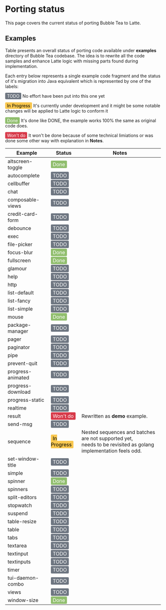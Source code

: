 # Porting status
This page covers the current status of porting Bubble Tea to Latte.

## Examples
Table presents an overall status of porting code available under **examples** directory of Bubble Tea codebase. The idea is to rewrite all the code samples and enhance Latte logic with missing parts found during implementation.

Each entry below represents a single example code fragment and the status of it's migration into Java equivalent which is represented by one of the labels:

<span style="background-color: #6e7681; color: white; padding: 2px 6px; border-radius: 3px;">TODO</span> No effort have been put into this one yet 

<span style="background-color: #f9c74f; color: black; padding: 2px 6px; border-radius: 3px;">In Progress</span> It's currently under development and it might be some notable changes will be applied to Latte logic to conform it

<span style="background-color: #90be6d; color: white; padding: 2px 6px; border-radius: 3px;">Done</span> It's done like DONE, the example works 100% the same as original code does.

<span style="background-color: #d73a4a; color: white; padding: 2px 6px; border-radius: 3px;">Won't do</span> It won't be done because of some technical limiations or was done some other way with explanation in **Notes**.

| Example  | Status  | Notes
| -----------------| ------- | --------
| altscreen-toggle | <span style="background-color: #90be6d; color: white; padding: 2px 6px; border-radius: 3px;">Done</span> |
| autocomplete | <span style="background-color: #6e7681; color: white; padding: 2px 6px; border-radius: 3px;">TODO</span> |
| cellbuffer | <span style="background-color: #6e7681; color: white; padding: 2px 6px; border-radius: 3px;">TODO</span> |
| chat | <span style="background-color: #6e7681; color: white; padding: 2px 6px; border-radius: 3px;">TODO</span> |
| composable-views | <span style="background-color: #6e7681; color: white; padding: 2px 6px; border-radius: 3px;">TODO</span> |
| credit-card-form | <span style="background-color: #6e7681; color: white; padding: 2px 6px; border-radius: 3px;">TODO</span> |
| debounce | <span style="background-color: #6e7681; color: white; padding: 2px 6px; border-radius: 3px;">TODO</span> |
| exec | <span style="background-color: #6e7681; color: white; padding: 2px 6px; border-radius: 3px;">TODO</span> |
| file-picker | <span style="background-color: #6e7681; color: white; padding: 2px 6px; border-radius: 3px;">TODO</span> |
| focus-blur | <span style="background-color: #90be6d; color: white; padding: 2px 6px; border-radius: 3px;">Done</span> |
| fullscreen | <span style="background-color: #90be6d; color: white; padding: 2px 6px; border-radius: 3px;">Done</span> |
| glamour | <span style="background-color: #6e7681; color: white; padding: 2px 6px; border-radius: 3px;">TODO</span> |
| help | <span style="background-color: #6e7681; color: white; padding: 2px 6px; border-radius: 3px;">TODO</span> |
| http | <span style="background-color: #6e7681; color: white; padding: 2px 6px; border-radius: 3px;">TODO</span> |
| list-default | <span style="background-color: #6e7681; color: white; padding: 2px 6px; border-radius: 3px;">TODO</span> |
| list-fancy | <span style="background-color: #6e7681; color: white; padding: 2px 6px; border-radius: 3px;">TODO</span> |
| list-simple | <span style="background-color: #6e7681; color: white; padding: 2px 6px; border-radius: 3px;">TODO</span> |
| mouse | <span style="background-color: #90be6d; color: white; padding: 2px 6px; border-radius: 3px;">Done</span> |
| package-manager | <span style="background-color: #6e7681; color: white; padding: 2px 6px; border-radius: 3px;">TODO</span> |
| pager | <span style="background-color: #6e7681; color: white; padding: 2px 6px; border-radius: 3px;">TODO</span> |
| paginator | <span style="background-color: #6e7681; color: white; padding: 2px 6px; border-radius: 3px;">TODO</span> |
| pipe | <span style="background-color: #6e7681; color: white; padding: 2px 6px; border-radius: 3px;">TODO</span> |
| prevent-quit | <span style="background-color: #6e7681; color: white; padding: 2px 6px; border-radius: 3px;">TODO</span> |
| progress-animated | <span style="background-color: #6e7681; color: white; padding: 2px 6px; border-radius: 3px;">TODO</span> |
| progress-download | <span style="background-color: #6e7681; color: white; padding: 2px 6px; border-radius: 3px;">TODO</span> |
| progress-static | <span style="background-color: #6e7681; color: white; padding: 2px 6px; border-radius: 3px;">TODO</span> |
| realtime | <span style="background-color: #6e7681; color: white; padding: 2px 6px; border-radius: 3px;">TODO</span> |
| result | <span style="background-color: #d73a4a; color: white; padding: 2px 6px; border-radius: 3px;">Won't do</span> | Rewritten as **demo** example.
| send-msg | <span style="background-color: #6e7681; color: white; padding: 2px 6px; border-radius: 3px;">TODO</span> |
| sequence | <span style="background-color: #f9c74f; color: black; padding: 2px 6px; border-radius: 3px;">In Progress</span> | Nested sequences and batches are not supported yet,<br>needs to be revisited as golang implementation feels odd.
| set-window-title | <span style="background-color: #6e7681; color: white; padding: 2px 6px; border-radius: 3px;">TODO</span> |
| simple | <span style="background-color: #6e7681; color: white; padding: 2px 6px; border-radius: 3px;">TODO</span> |
| spinner | <span style="background-color: #90be6d; color: white; padding: 2px 6px; border-radius: 3px;">Done</span> |
| spinners | <span style="background-color: #6e7681; color: white; padding: 2px 6px; border-radius: 3px;">TODO</span> |
| split-editors | <span style="background-color: #6e7681; color: white; padding: 2px 6px; border-radius: 3px;">TODO</span> |
| stopwatch | <span style="background-color: #6e7681; color: white; padding: 2px 6px; border-radius: 3px;">TODO</span> |
| suspend | <span style="background-color: #6e7681; color: white; padding: 2px 6px; border-radius: 3px;">TODO</span> |
| table-resize | <span style="background-color: #6e7681; color: white; padding: 2px 6px; border-radius: 3px;">TODO</span> |
| table | <span style="background-color: #6e7681; color: white; padding: 2px 6px; border-radius: 3px;">TODO</span> |
| tabs | <span style="background-color: #6e7681; color: white; padding: 2px 6px; border-radius: 3px;">TODO</span> |
| textarea | <span style="background-color: #6e7681; color: white; padding: 2px 6px; border-radius: 3px;">TODO</span> |
| textinput | <span style="background-color: #6e7681; color: white; padding: 2px 6px; border-radius: 3px;">TODO</span> |
| textinputs | <span style="background-color: #6e7681; color: white; padding: 2px 6px; border-radius: 3px;">TODO</span> |
| timer | <span style="background-color: #6e7681; color: white; padding: 2px 6px; border-radius: 3px;">TODO</span> |
| tui-daemon-combo | <span style="background-color: #6e7681; color: white; padding: 2px 6px; border-radius: 3px;">TODO</span> |
| views | <span style="background-color: #6e7681; color: white; padding: 2px 6px; border-radius: 3px;">TODO</span> |
| window-size | <span style="background-color: #90be6d; color: white; padding: 2px 6px; border-radius: 3px;">Done</span> |